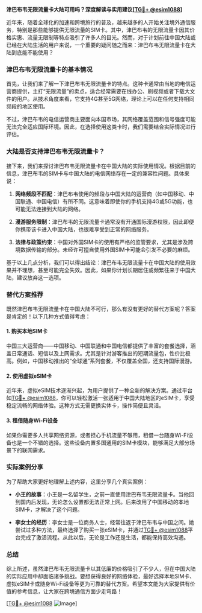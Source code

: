 **津巴布韦无限流量卡大陆可用吗？深度解读与实用建议[[TG💪+ @esim1088](https://t.me/s/esim1088)]**

近年来，随着全球化的加速和跨境旅行的普及，越来越多的人开始关注境外通信服务，特别是那些能够提供无限流量的SIM卡。其中，津巴布韦的无限流量卡因其价格实惠、流量无限制等特点吸引了许多人的目光。然而，对于计划前往中国大陆或已经在大陆生活的用户来说，一个重要的疑问随之而来：津巴布韦无限流量卡在大陆到底能不能使用？

### 津巴布韦无限流量卡的基本情况

首先，让我们来了解一下津巴布韦无限流量卡的特点。这种卡通常由当地的电信运营商提供，主打“无限流量”的卖点，适合经常需要在线办公、刷视频或者下载大文件的用户。从技术角度来看，它支持4G甚至5G网络，理论上可以在任何支持相同频段的地区使用。

不过，津巴布韦的电信运营商主要面向本国市场，其网络覆盖范围和信号强度可能无法完全适应国际环境。因此，在选择使用这类卡时，我们需要结合实际情况进行评估。

### 大陆是否支持津巴布韦无限流量卡？

接下来，我们来探讨津巴布韦无限流量卡在中国大陆的实际使用情况。根据目前的信息，津巴布韦的SIM卡与中国大陆的电信网络存在一定的兼容性问题。具体来说：

1. **网络频段不匹配**：津巴布韦使用的频段与中国大陆的运营商（如中国移动、中国联通、中国电信）有所不同。这意味着即使你的手机支持4G或5G功能，也可能无法连接到大陆的网络。
   
2. **漫游服务限制**：津巴布韦的无限流量卡通常没有开通国际漫游权限，因此即便你携带该卡进入中国大陆，也很难享受到正常的网络服务。

3. **法律与政策约束**：中国对外国SIM卡的使用有严格的监管要求，尤其是涉及跨境数据传输的部分。未经许可擅自使用外国SIM卡可能会引发不必要的麻烦。

基于以上几点分析，我们可以得出结论：津巴布韦无限流量卡在中国大陆的使用效果并不理想，甚至可能完全失效。因此，如果你计划长期居住或频繁往来于中国大陆，建议放弃这一选项。

### 替代方案推荐

既然津巴布韦无限流量卡在中国大陆不可行，那么有没有更好的替代方案呢？答案是肯定的！以下几种方式值得考虑：

#### 1. 购买本地SIM卡
中国三大运营商——中国移动、中国联通和中国电信都提供了丰富的套餐选择，涵盖日常通话、短信以及上网需求。尤其是针对游客推出的短期流量包，性价比极高。例如，中国移动推出的“全球通”系列套餐，不仅覆盖全国，还支持国际漫游。

#### 2. 使用虚拟eSIM卡
近年来，虚拟eSIM技术逐渐兴起，为用户提供了一种全新的解决方案。通过平台如[TG💪+ @esim1088](https://t.me/s/esim1088)，你可以轻松激活一张适用于中国大陆地区的eSIM卡，享受稳定流畅的网络体验。这种方式无需更换实体卡，操作简便且灵活。

#### 3. 租借随身Wi-Fi设备
如果你需要多人共享网络资源，或者担心手机流量不够用，租借一台随身Wi-Fi设备也是一个不错的选择。这些设备内置多国通用的SIM卡模块，能够满足大部分场景下的联网需求。

### 实际案例分享

为了帮助大家更好地理解上述内容，这里分享几个真实案例：

- **小王的故事**：小王是一名留学生，之前一直使用津巴布韦无限流量卡。当他回到国内后发现，无论怎么设置都无法正常上网。后来改用了中国移动的本地SIM卡，才解决了这个问题。
  
- **李女士的经历**：李女士是一位商务人士，经常往返于津巴布韦与中国之间。她尝试过多种方法，最终选择了购买一张eSIM卡，并通过[TG💪+ @esim1088](https://t.me/s/esim1088)平台完成了激活流程。从此以后，无论是工作还是生活，都能保持高效沟通。

### 总结

综上所述，虽然津巴布韦无限流量卡以其低廉的价格吸引了不少人，但在中国大陆的实际应用中却面临诸多挑战。要想获得良好的网络体验，最好选择本地SIM卡、虚拟eSIM卡或随身Wi-Fi设备等更为可靠的替代方案。希望本文能为大家提供有价值的参考信息，让大家在跨境通信方面少走弯路！

[[TG💪+ @esim1088](https://t.me/s/esim1088) ![Image](https://i.postimg.cc/4NQfJmqS/Snipaste-2025-05-13-00-14-12.png)]